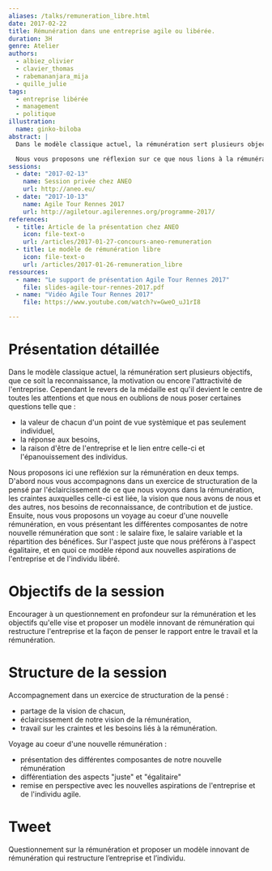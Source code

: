```yaml
---
aliases: /talks/remuneration_libre.html
date: 2017-02-22
title: Rémunération dans une entreprise agile ou libérée.
duration: 3H
genre: Atelier
authors:
  - albiez_olivier
  - clavier_thomas
  - rabemananjara_mija
  - quille_julie
tags:
  - entreprise libérée
  - management
  - politique
illustration:
  name: ginko-biloba
abstract: |
  Dans le modèle classique actuel, la rémunération sert plusieurs objectifs, que ce soit la reconnaissance, la motivation ou encore l'attractivité de l'entreprise. Cependant, le revers de la médaille est qu'il devient le centre de toutes les attentions et que nous en oublions de nous poser certaines questions.

  Nous vous proposons une réflexion sur ce que nous lions à la rémunération, ainsi qu'une présentation d'une solution de rémunération plus juste répondant aux aspirations de l'entreprise et de l'individu libéré.
sessions:
  - date: "2017-02-13"
    name: Session privée chez ANEO
    url: http://aneo.eu/
  - date: "2017-10-13"
    name: Agile Tour Rennes 2017
    url: http://agiletour.agilerennes.org/programme-2017/
references:
  - title: Article de la présentation chez ANEO
    icon: file-text-o
    url: /articles/2017-01-27-concours-aneo-remuneration
  - title: Le modèle de rémunération libre
    icon: file-text-o
    url: /articles/2017-01-26-remuneration_libre
ressources:
  - name: "Le support de présentation Agile Tour Rennes 2017"
    file: slides-agile-tour-rennes-2017.pdf
  - name: "Vidéo Agile Tour Rennes 2017"
    file: https://www.youtube.com/watch?v=GweO_uJ1rI8

---
```


# Présentation détaillée

Dans le modèle classique actuel, la rémunération sert plusieurs objectifs, que ce soit la reconnaissance, la motivation ou encore l'attractivité de l'entreprise. Cependant le revers de la médaille est qu'il devient le centre de toutes les attentions et que nous en oublions de nous poser certaines questions telle que :

- la valeur de chacun d'un point de vue systèmique et pas seulement individuel,
- la réponse aux besoins,
- la raison d'être de l'entreprise et le lien entre celle-ci et l'épanouissement des individus.

Nous proposons ici une refléxion sur la rémunération en deux temps.
D'abord nous vous accompagnons dans un exercice de structuration de la pensé par l'éclaircissement de ce que nous voyons dans la rémunération, les craintes auxquelles celle-ci est liée, la vision que nous avons de nous et des autres, nos besoins de reconnaissance, de contribution et de justice.
Ensuite, nous vous proposons un voyage au coeur d'une nouvelle rémunération, en vous présentant les différentes composantes de notre nouvelle rémunération que sont : le salaire fixe, le salaire variable et la répartition des bénéfices. Sur l'aspect juste que nous préférons à l'aspect égalitaire, et en quoi ce modèle répond aux nouvelles aspirations de l'entreprise et de l'individu libéré.

# Objectifs de la session

Encourager à un questionnement en profondeur sur la rémunération et les objectifs qu'elle vise et proposer un modèle innovant de rémunération qui restructure l'entreprise et la façon de penser le rapport entre le travail et la rémunération.


# Structure de la session

Accompagnement dans un exercice de structuration de la pensé :

- partage de la vision de chacun,
- éclaircissement de notre vision de la rémunération,
- travail sur les craintes et les besoins liés à la rémunération.

Voyage au coeur d'une nouvelle rémunération :

- présentation des différentes composantes de notre nouvelle rémunération
- différentiation des aspects "juste" et "égalitaire"
- remise en perspective avec les nouvelles aspirations de l'entreprise et de l'individu agile.

# Tweet

Questionnement sur la rémunération et proposer un modèle innovant de rémunération qui restructure l’entreprise et l’individu.
